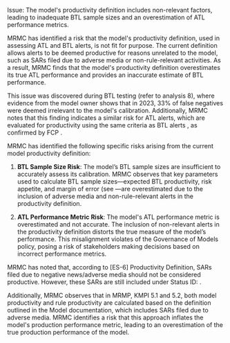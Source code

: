 Issue: The model's productivity definition includes non-relevant factors, leading to inadequate BTL sample sizes and an overestimation of ATL performance metrics.

MRMC has identified a risk that the model's productivity definition, used in assessing ATL and BTL alerts, is not fit for purpose. The current definition allows alerts to be deemed productive for reasons unrelated to the model, such as SARs filed due to adverse media or non-rule-relevant activities. As a result, MRMC finds that the model's productivity definition overestimates its true ATL performance and provides an inaccurate estimate of BTL performance.

This issue was discovered during BTL testing (refer to analysis 8), where evidence from the model owner  shows that in 2023, 33% of false negatives were deemed irrelevant to the model's calibration. Additionally, MRMC notes that this finding indicates a similar risk for ATL alerts, which are evaluated for productivity using the same criteria as BTL alerts , as confirmed by FCP .

MRMC has identified the following specific risks arising from the current model productivity definition:

1. **BTL Sample Size Risk**: The model’s BTL sample sizes are insufficient to accurately assess its calibration. MRMC observes that key parameters used to calculate BTL sample sizes—expected BTL productivity, risk appetite, and margin of error (see —are overestimated due to the inclusion of adverse media and non-rule-relevant alerts in the productivity definition.

2. **ATL Performance Metric Risk**: The model's ATL performance metric is overestimated and not accurate. The inclusion of non-relevant alerts in the productivity definition distorts the true measure of the model’s performance. This misalignment violates of the Governance of Models policy, posing a risk of stakeholders making decisions based on incorrect performance metrics.


MRMC has noted that, according to [ES-6] Productivity Definition, SARs filed due to negative news/adverse media should not be considered productive. However, these SARs are still included under Status ID: . 

Additionally, MRMC observes that in MRMP, KMPI 5.1 and 5.2, both model productivity and rule productivity are calculated based on the definition outlined in the Model documentation, which includes SARs filed due to adverse media. MRMC identifies a risk that this approach inflates the model's production performance metric, leading to an overestimation of the true production performance of the model.

